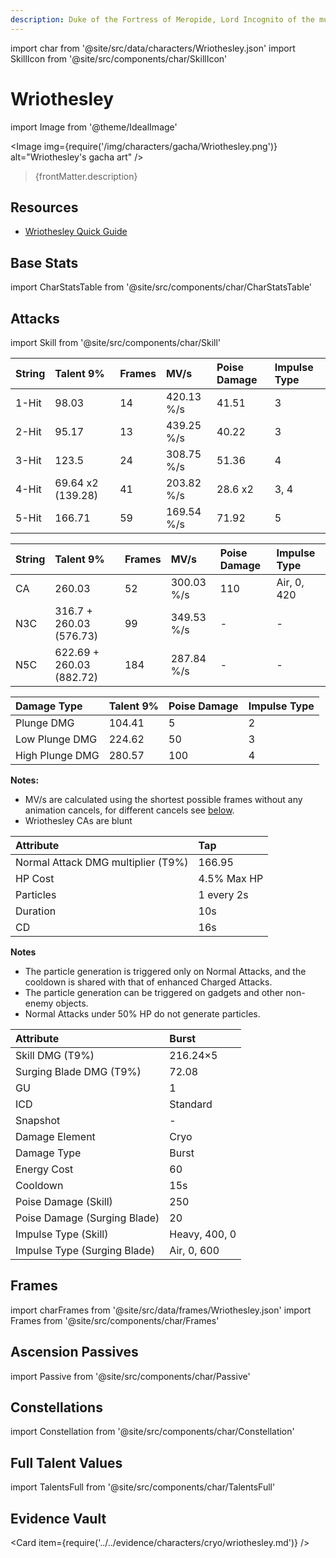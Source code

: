 ```yaml
---
description: Duke of the Fortress of Meropide, Lord Incognito of the murky depths.
---
```


import char from '@site/src/data/characters/Wriothesley.json'
import SkillIcon from '@site/src/components/char/SkillIcon'

# Wriothesley

import Image from '@theme/IdealImage'

<Image img={require('/img/characters/gacha/Wriothesley.png')} alt="Wriothesley's gacha art" />
<blockquote>{frontMatter.description}</blockquote>


## Resources

* [Wriothesley Quick Guide](https://keqingmains.com/q/wriothesley-quickguide/)

## Base Stats

import CharStatsTable from '@site/src/components/char/CharStatsTable'

<CharStatsTable char={char} />

## Attacks

import Skill from '@site/src/components/char/Skill'

<Tabs queryString="ability">
<TabItem value='na' label='Normal Attacks'>
<SkillIcon char={char} skill='na' />
<div class='talent-columns'>
<Skill char={char} skill='na' sectionFilter='Normal Attack' />


| String | Talent 9%         | Frames | MV/s       | Poise Damage | Impulse Type |
| :----- | :--------         | :----- | :---       | :----------- | :----------- |
| 1-Hit  | 98.03             | 14     | 420.13 %/s | 41.51        | 3            |
| 2-Hit  | 95.17             | 13     | 439.25 %/s | 40.22        | 3            |
| 3-Hit  | 123.5             | 24     | 308.75 %/s | 51.36        | 4            |
| 4-Hit  | 69.64 x2 (139.28) | 41     | 203.82 %/s | 28.6 x2      | 3, 4         |
| 5-Hit  | 166.71            | 59     | 169.54 %/s | 71.92        | 5            |


</div>
<div class='talent-columns'>
<Skill char={char} skill='na' sectionFilter='Charged Attack' />

| String | Talent 9%                | Frames | MV/s       | Poise Damage | Impulse Type |
| :----- | :--------                | :----- | :---       | :----------- | :----------- |
| CA     | 260.03                   | 52     | 300.03 %/s | 110          | Air, 0, 420  |
| N3C    | 316.7 + 260.03 (576.73)  | 99     | 349.53 %/s | -            | -            |
| N5C    | 622.69 + 260.03 (882.72) | 184    | 287.84 %/s | -            | -            |


</div>


<div class='talent-columns'>
<Skill char={char} skill='na' sectionFilter='Plunging Attack' />

| Damage Type     | Talent 9% | Poise Damage | Impulse Type |
| :-------------- | :-------- | :----------- | :----------- |
| Plunge DMG      | 104.41    | 5            | 2            |
| Low Plunge DMG  | 224.62    | 50           | 3            |
| High Plunge DMG | 280.57    | 100          | 4            |

</div>

**Notes:**

* MV/s are calculated using the shortest possible frames without any animation cancels, for different cancels see [below](#frames).
* Wriothesley CAs are blunt

</TabItem>

<TabItem value='e' label='Skill'>
<SkillIcon char={char} skill='e' />
<div class='talent-columns'>
<Skill char={char} skill='e' />

| Attribute      | Tap         |
| :------------- | :--------   |
| Normal Attack DMG multiplier \(T9%\)    |  166.95    |
| HP Cost        | 4.5% Max HP |
| Particles      | 1 every 2s  |
| Duration       | 10s         |
| CD             | 16s         |

</div>

**Notes**

* The particle generation is triggered only on Normal Attacks, and the cooldown is shared with that of enhanced Charged Attacks.
* The particle generation can be triggered on gadgets and other non-enemy objects.
* Normal Attacks under 50% HP do not generate particles.

</TabItem>

<TabItem value='q' label='Burst'>
<SkillIcon char={char} skill='q' />
<div class='talent-columns'>
<Skill char={char} skill='q'/>


| Attribute         | Burst     |
| :---------------- | :-------- |
| Skill DMG \(T9%\) | 216.24×5	|
| Surging Blade DMG \(T9%\) | 72.08 |
| GU                | 1         |
| ICD               | Standard  |
| Snapshot          |    -      |
| Damage Element    | Cryo      |
| Damage Type       | Burst     |
| Energy Cost       | 60        |
| Cooldown          | 15s       |
| Poise Damage (Skill) | 250    |
| Poise Damage (Surging Blade) | 20 |
| Impulse Type (Skill) | Heavy, 400, 0 |
| Impulse Type (Surging Blade) | Air, 0, 600 |


</div>

<!--
**Notes**

* 
-->

</TabItem>
</Tabs>

## Frames

import charFrames from '@site/src/data/frames/Wriothesley.json'
import Frames from '@site/src/components/char/Frames'

<Frames data={charFrames} />

## Ascension Passives

import Passive from '@site/src/components/char/Passive'

<Tabs queryString="passive">
<TabItem value='passive' label='Passive'>
<Passive char={char} passive={2} />
</TabItem>

<TabItem value='a1' label='Ascension 1'>
<Passive char={char} passive={0} />
</TabItem>

<TabItem value="a4" label="Ascension 4">
<Passive char={char} passive={1} />
</TabItem>
</Tabs>

## Constellations

import Constellation from '@site/src/components/char/Constellation'

<Tabs queryString="constellation">
<TabItem value='c1' label='C1'>
<Constellation char={char} constellation={1} />
</TabItem>

<TabItem value='c2' label='C2'>
<Constellation char={char} constellation={2} />
</TabItem>

<TabItem value='c3' label='C3'>
<Constellation char={char} constellation={3} />
</TabItem>

<TabItem value='c4' label='C4'>
<Constellation char={char} constellation={4} />
</TabItem>

<TabItem value='c5' label='C5'>
<Constellation char={char} constellation={5} />
</TabItem>

<TabItem value='c6' label='C6'>
<Constellation char={char} constellation={6} />
</TabItem>
</Tabs>

## Full Talent Values

import TalentsFull from '@site/src/components/char/TalentsFull'

<TalentsFull char={char}/>

## Evidence Vault

<Card item={require('../../evidence/characters/cryo/wriothesley.md')} />
